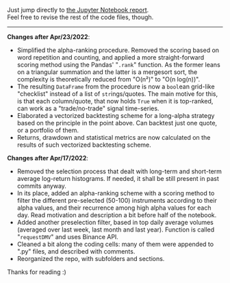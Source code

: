Just jump directly to <a href="https://github.com/gsolaril/topCMC/blob/main/Main%20report.ipynb">the Jupyter Notebook report</a>.
<br>Feel free to revise the rest of the code files, though.

<hr>

**Changes after Apr/23/2022**:
- Simplified the alpha-ranking procedure. Removed the scoring based on word repetition and counting, and applied a more straight-forward scoring method using the Pandas' "`.rank`" function. As the former leans on a triangular summation and the latter is a mergesort sort, the complexity is theoretically reduced from "O(n²)" to "O(n log(n))".
- The resulting `DataFrame` from the procedure is now a `bool`ean grid-like "checklist" instead of a list of `str`ings/quotes. The main motive for this, is that each column/quote, that now holds `True` when it is top-ranked, can work as a "trade/no-trade" signal time-series.
- Elaborated a vectorized backtesting scheme for a long-alpha strategy based on the principle in the point above. Can backtest just one quote, or a portfolio of them.
- Returns, drawdown and statistical metrics are now calculated on the results of such vectorized backtesting scheme.

**Changes after Apr/17/2022**:
- Removed the selection process that dealt with long-term and short-term average log-return histograms. If needed, it shall be still present in past commits anyway.
- In its place, added an alpha-ranking scheme with a scoring method to filter the different pre-selected (50-100) instruments according to their alpha values, and their recurrence among high alpha values for each day. Read motivation and description a bit before half of the notebook.
- Added another preselection filter, based in top daily average volumes (averaged over last week, last month and last year). Function is called "`requestDMV`" and uses Binance API.
- Cleaned a bit along the coding cells: many of them were appended to ".py" files, and described with comments.
- Reorganized the repo, with subfolders and sections.

Thanks for reading :)
